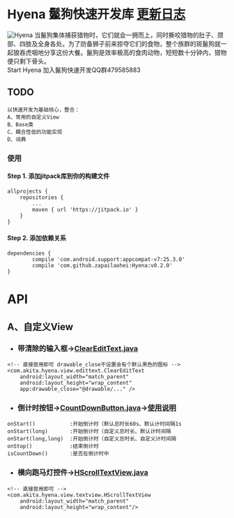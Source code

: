 # Hyena 鬣狗快速开发库 [更新日志][UpdateLog.md]

![Hyena][Hyena.jpg]
当鬣狗集体捕获猎物时，它们就会一拥而上，同时撕咬猎物的肚子、颈部、四肢及全身各处。为了防备狮子前来掠夺它们的食物，整个族群的斑鬣狗就一起狼吞虎咽地分享这份大餐。鬣狗是效率极高的食肉动物，短短数十分钟内，猎物便只剩下骨头。
<br/> Start Hyena 加入鬣狗快速开发QQ群479585883
## TODO

```
以快速开发为基础核心，整合：
A、常用的自定义View
B、Base类
C、耦合性低的功能实现
D、词典
```

### 使用

#### Step 1. 添加jitpack库到你的构建文件

```
allprojects {
    repositories {
        ...
        maven { url 'https://jitpack.io' }
    }
}
```

#### Step 2. 添加依赖关系

```
dependencies {
        compile 'com.android.support:appcompat-v7:25.3.0'
        compile 'com.github.zapailaohei:Hyena:v0.2.0'
}
```

# API

## A、自定义View

* ### 带清除的输入框→[ClearEditText.java][ClearEditText.java]

```
<!-- 直接尝用即可 drawable_close不设置会有个默认黑色的图标 -->
<com.akita.hyena.view.edittext.ClearEditText
    android:layout_width="match_parent"
    android:layout_height="wrap_content"
    app:drawable_close="@drawable/..." />
```

* ### 倒计时按钮→[CountDownButton.java][CountDownButton.java]→[使用说明][使用说明]

```
onStart()           :开始倒计时（默认总时长60s、默认计时间隔1s
onStart(long)       :开始倒计时（自定义总时长、默认计时间隔
onStart(long,long)  :开始倒计时（自定义总时长、自定义计时间隔
onStop()            :结束倒计时
isCountDown()       :是否在倒计时中
```

* ### 横向跑马灯控件→[HScrollTextView.java][HScrollTextView.java]

```
<!-- 直接尝用即可 -->
<com.akita.hyena.view.textview.HScrollTextView
    android:layout_width="match_parent"
    android:layout_height="wrap_content"/>
```
[Hyena.jpg]:https://github.com/zapailaohei/Hyena/blob/master/images/Hyena.jpg
[UpdateLog.md]: https://github.com/zapailaohei/Hyena/blob/master/UpdateLog.md
[ClearEditText.java]: https://github.com/zapailaohei/Hyena/blob/master/hyenalibrary/src/main/java/com/akita/hyena/view/edittext/ClearEditText.java
[CountDownButton.java]: https://github.com/zapailaohei/Hyena/blob/master/hyenalibrary/src/main/java/com/akita/hyena/view/button/CountDownButton.java
[HScrollTextView.java]: https://github.com/zapailaohei/Hyena/blob/master/hyenalibrary/src/main/java/com/akita/hyena/view/textview/HScrollTextView.java

[使用说明]:http://www.jianshu.com/p/27e627c8521f
